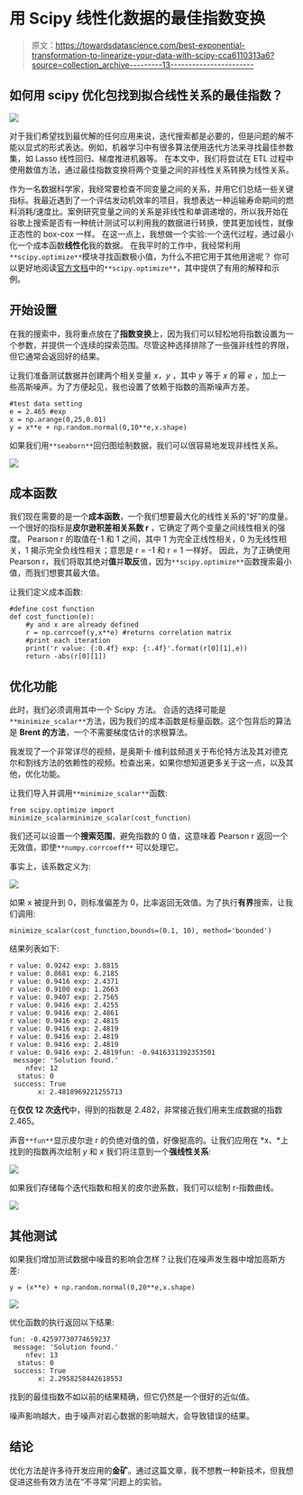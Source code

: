 # 用 Scipy 线性化数据的最佳指数变换

> 原文：<https://towardsdatascience.com/best-exponential-transformation-to-linearize-your-data-with-scipy-cca6110313a6?source=collection_archive---------13----------------------->

## 如何用 scipy 优化包找到拟合线性关系的最佳指数？

![](img/871363b2c8acdb63967904d4dac639f1.png)

对于我们希望找到最优解的任何应用来说，迭代搜索都是必要的，但是问题的解不能以显式的形式表达。例如，机器学习中有很多算法使用迭代方法来寻找最佳参数集，如 Lasso 线性回归、梯度推进机器等。
在本文中，我们将尝试在 ETL 过程中使用数值方法，通过最佳指数变换将两个变量之间的非线性关系转换为线性关系。

作为一名数据科学家，我经常要检查不同变量之间的关系，并用它们总结一些关键指标。我最近遇到了一个评估发动机效率的项目，我想表达一种运输寿命期间的燃料消耗/速度比。案例研究变量之间的关系是非线性和单调递增的，所以我开始在谷歌上搜索是否有一种统计测试可以利用我的数据进行转换，使其更加线性，就像正态性的 box-cox 一样。
在这一点上，我想做一个实验:一个迭代过程，通过最小化一个成本函数**线性化**我的数据。
在我平时的工作中，我经常利用`**scipy.optimize**`模块寻找函数极小值，为什么不把它用于其他用途呢？
你可以更好地阅读[官方文档](https://docs.scipy.org/doc/scipy/reference/tutorial/optimize.html)中的`**scipy.optimize**`，其中提供了有用的解释和示例。

## 开始设置

在我的搜索中，我将重点放在了**指数变换**上，因为我们可以轻松地将指数设置为一个参数，并提供一个连续的探索范围。尽管这种选择排除了一些强非线性的界限，但它通常会返回好的结果。

让我们准备测试数据并创建两个相关变量 *x，y* ，其中 *y* 等于 *x* 的幂 *e* ，加上一些高斯噪声。为了方便起见，我也设置了依赖于指数的高斯噪声方差。

```
#test data setting
e = 2.465 #exp
x = np.arange(0,25,0.01)
y = x**e + np.random.normal(0,10**e,x.shape)
```

如果我们用`**seaborn**`回归图绘制数据，我们可以很容易地发现非线性关系。

![](img/8b4ccc3d3f16badf2957c278fbb96311.png)

## **成本函数**

我们现在需要的是一个**成本函数**，一个我们想要最大化的线性关系的“好”的度量。一个很好的指标是**皮尔逊积差相关系数 r** ，它确定了两个变量之间线性相关的强度。
Pearson r 的取值在-1 和 1 之间，其中 1 为完全正线性相关，0 为无线性相关，1 揭示完全负线性相关；意思是 r = -1 和 r = 1 一样好。
因此，为了正确使用 Pearson r，我们将取其绝对**值**并**取反**值，因为`**scipy.optimize**`函数搜索最小值，而我们想要其最大值。

让我们定义成本函数:

```
#define cost function
def cost_function(e):
    #y and x are already defined
    r = np.corrcoef(y,x**e) #returns correlation matrix
    #print each iteration
    print('r value: {:0.4f} exp: {:.4f}'.format(r[0][1],e)) 
    return -abs(r[0][1])
```

## 优化功能

此时，我们必须调用其中一个 Scipy 方法。
合适的选择可能是`**minimize_scalar**`方法，因为我们的成本函数是标量函数。这个包背后的算法是 **Brent 的方法**，一个不需要梯度估计的求根算法。

我发现了一个非常详尽的视频，是奥斯卡·维利兹频道关于布伦特方法及其对德克尔和割线方法的依赖性的视频。检查出来，如果你想知道更多关于这一点，以及其他，优化功能。

让我们导入并调用`**minimize_scalar**`函数:

```
from scipy.optimize import minimize_scalarminimize_scalar(cost_function)
```

我们还可以设置一个**搜索范围**，避免指数的 0 值，这意味着 Pearson r 返回一个无效值，即使`**numpy.corrcoeff**` 可以处理它。

事实上，该系数定义为:

![](img/3e4497f21f3dcfd8fa06490b401daaa1.png)

如果 x 被提升到 0，则标准偏差为 0，比率返回无效值。为了执行**有界**搜索，让我们调用:

```
minimize_scalar(cost_function,bounds=(0.1, 10), method='bounded')
```

结果列表如下:

```
r value: 0.9242 exp: 3.8815
r value: 0.8681 exp: 6.2185
r value: 0.9416 exp: 2.4371
r value: 0.9100 exp: 1.2663
r value: 0.9407 exp: 2.7565
r value: 0.9416 exp: 2.4255
r value: 0.9416 exp: 2.4861
r value: 0.9416 exp: 2.4815
r value: 0.9416 exp: 2.4819
r value: 0.9416 exp: 2.4819
r value: 0.9416 exp: 2.4819
r value: 0.9416 exp: 2.4819fun: -0.9416331392353501
 message: 'Solution found.'
    nfev: 12
  status: 0
 success: True
       x: 2.4818969221255713
```

在**仅仅 12 次迭代**中，得到的指数是 2.482，非常接近我们用来生成数据的指数 2.465。

声音`**fun**`显示皮尔逊 r 的负绝对值的值，好像挺高的。让我们应用在 *x、*上找到的指数再次绘制 *y* 和 *x* 我们将注意到一个**强线性关系**:

![](img/326f29965f88d3ecc3040d7163ebdb4a.png)

如果我们存储每个迭代指数和相关的皮尔逊系数，我们可以绘制 r-指数曲线。

![](img/718f547fb5019c16a982797c4792f0e3.png)

## 其他测试

如果我们增加测试数据中噪音的影响会怎样？让我们在噪声发生器中增加高斯方差:

```
y = (x**e) + np.random.normal(0,20**e,x.shape)
```

![](img/1fdcd538dcb84480ef3756e647ed862e.png)

优化函数的执行返回以下结果:

```
fun: -0.42597730774659237
 message: 'Solution found.'
    nfev: 13
  status: 0
 success: True
       x: 2.2958258442618553
```

找到的最佳指数不如以前的结果精确，但它仍然是一个很好的近似值。

噪声影响越大，由于噪声对岩心数据的影响越大，会导致错误的结果。

## 结论

优化方法是许多待开发应用的**金矿**。通过这篇文章，我不想教一种新技术，但我想促进这些有效方法在“不寻常”问题上的实验。